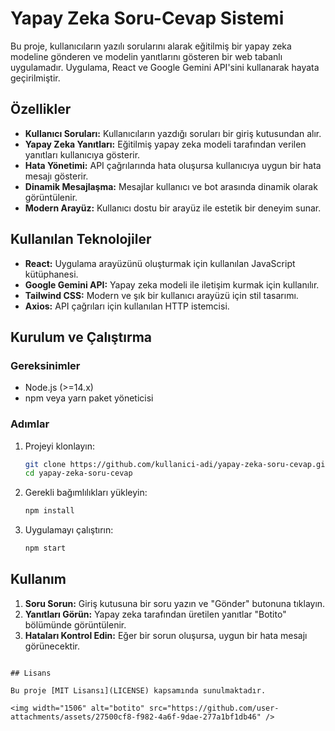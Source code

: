 # Yapay Zeka Soru-Cevap Sistemi

Bu proje, kullanıcıların yazılı sorularını alarak eğitilmiş bir yapay zeka modeline gönderen ve modelin yanıtlarını gösteren bir web tabanlı uygulamadır. Uygulama, React ve Google Gemini API'sini kullanarak hayata geçirilmiştir.

## Özellikler

- **Kullanıcı Soruları:** Kullanıcıların yazdığı soruları bir giriş kutusundan alır.
- **Yapay Zeka Yanıtları:** Eğitilmiş yapay zeka modeli tarafından verilen yanıtları kullanıcıya gösterir.
- **Hata Yönetimi:** API çağrılarında hata oluşursa kullanıcıya uygun bir hata mesajı gösterir.
- **Dinamik Mesajlaşma:** Mesajlar kullanıcı ve bot arasında dinamik olarak görüntülenir.
- **Modern Arayüz:** Kullanıcı dostu bir arayüz ile estetik bir deneyim sunar.

## Kullanılan Teknolojiler

- **React:** Uygulama arayüzünü oluşturmak için kullanılan JavaScript kütüphanesi.
- **Google Gemini API:** Yapay zeka modeli ile iletişim kurmak için kullanılır.
- **Tailwind CSS:** Modern ve şık bir kullanıcı arayüzü için stil tasarımı.
- **Axios:** API çağrıları için kullanılan HTTP istemcisi.

## Kurulum ve Çalıştırma

### Gereksinimler
- Node.js (>=14.x)
- npm veya yarn paket yöneticisi

### Adımlar

1. Projeyi klonlayın:
   ```bash
   git clone https://github.com/kullanici-adi/yapay-zeka-soru-cevap.git
   cd yapay-zeka-soru-cevap
   ```

2. Gerekli bağımlılıkları yükleyin:
   ```bash
   npm install
   ```

3. Uygulamayı çalıştırın:
   ```bash
   npm start
   ```

## Kullanım

1. **Soru Sorun:** Giriş kutusuna bir soru yazın ve "Gönder" butonuna tıklayın.
2. **Yanıtları Görün:** Yapay zeka tarafından üretilen yanıtlar "Botito" bölümünde görüntülenir.
3. **Hataları Kontrol Edin:** Eğer bir sorun oluşursa, uygun bir hata mesajı görünecektir.

```

## Lisans

Bu proje [MIT Lisansı](LICENSE) kapsamında sunulmaktadır.

<img width="1506" alt="botito" src="https://github.com/user-attachments/assets/27500cf8-f982-4a6f-9dae-277a1bf1db46" />

